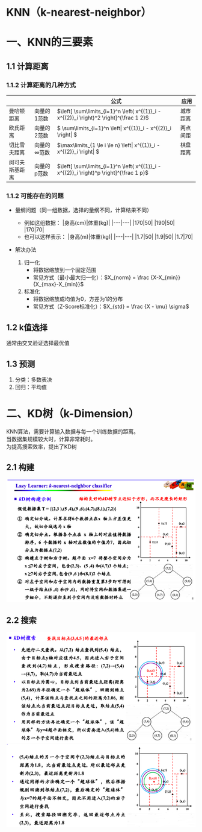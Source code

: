 # KNN（k-nearest-neighbor）

# 一、KNN的三要素

## 1.1 计算距离

### 1.1.2 计算距离的几种方式
|||公式|应用|
|---|---|---|---|
|曼哈顿距离|向量的1范数|$\left[ \sum\limits_{i=1}^n \left( x^{(1)}_i - x^{(2)}_i \right)^2 \right]^{\frac 1 2}$|城市距离|
|欧氏距离|向量的2范数|$ \sum\limits_{i=1}^n \left\| x^{(1)}_i - x^{(2)}_i \right\| $|两点间距|
|切比雪夫距离|向量的$\infty$范数|$\max\limits_{1 \le i \le n} \left\| x^{(1)}_i - x^{(2)}_i \right\| $|棋盘距离|
|闵可夫斯基距离|向量的p范数|$\left[ \sum\limits_{i=1}^n \left( x^{(1)}_i - x^{(2)}_i \right)^p \right]^{\frac 1 p}$||

### 1.1.2 可能存在的问题

- 量纲问题（同一组数据，选择的量纲不同，计算结果不同）
    - 例如这组数据：
        |身高(cm)|体重(kg)|
        |---|---|
        |170|50|
        |190|50|
        |170|70|
    - 也可以这样表示：
        |身高(m)|体重(kg)|
        |---|---|
        |1.7|50|
        |1.9|50|
        |1.7|70|

- 解决办法
    1. 归一化
        - 将数据缩放到一个固定范围
        - 常见方式（最小最大归一化）：$X_{norm} = \frac {X-X_{min}} {X_{max}-X_{min}}$
    2. 标准化
        - 将数据缩放成均值为0，方差为1的分布
        - 常见方式（Z-Score标准化）：$X_{std} = \frac {X - \mu} \sigma$

## 1.2 k值选择
通常由交叉验证选择最优值

## 1.3 预测
1. 分类：多数表决
2. 回归：平均值

# 二、KD树（k-Dimension）
KNN算法，需要计算输入数据与每一个训练数据的距离。  
当数据集规模较大时，计算非常耗时。  
为提高搜索效率，提出了KD树

## 2.1 构建

![kd_build](pngs/kd_build.png)

## 2.2 搜索

![kd_search1](pngs/kd_search1.png)
![kd_search2](pngs/kd_search2.png)